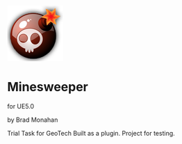 ![alt text](https://github.com/NerveNet/UE5-Minesweeper/blob/main/Plugins/Minesweeper/Resources/Icon128.png?raw=true)
# Minesweeper
for UE5.0

by Brad Monahan


Trial Task for GeoTech
Built as a plugin. Project for testing.

